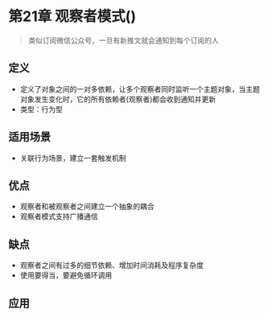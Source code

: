 # 第21章 观察者模式()
> 类似订阅微信公众号，一旦有新推文就会通知到每个订阅的人
## 定义
+ 定义了对象之间的一对多依赖，让多个观察者同时监听一个主题对象，当主题对象发生变化时，它的所有依赖者(观察者)都会收到通知并更新
+ 类型：行为型

## 适用场景
+ 关联行为场景，建立一套触发机制

## 优点
+ 观察者和被观察者之间建立一个抽象的耦合
+ 观察者模式支持广播通信

## 缺点
+ 观察者之间有过多的细节依赖、增加时间消耗及程序复杂度
+ 使用要得当，要避免循环调用

## 应用